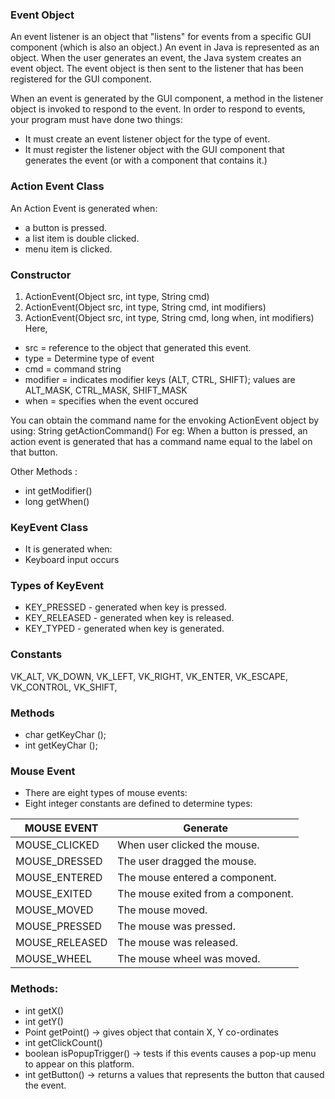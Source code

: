### Event Object
An event listener is an object that "listens" for events from a specific GUI component (which is also an object.) An event in Java is represented as an object. When the user generates an event, the Java system creates an event object. The event object is then sent to the listener that has been registered for the GUI component.

When an event is generated by the GUI component, a method in the listener object is invoked to respond to the event. In order to respond to events, your program must have done two things:
- It must create an event listener object for the type of event.
- It must register the listener object with the GUI component that generates the event (or with a component that contains it.)

### Action Event Class
An Action Event is generated when:
- a button is pressed.
- a list item is double clicked.
- menu item is clicked.

### Constructor
1. ActionEvent(Object src, int type, String cmd)
1. ActionEvent(Object src, int type, String cmd, int modifiers)
1. ActionEvent(Object src, int type, String cmd, long when, int modifiers)
Here,
- src = reference to the object that generated this event.
- type = Determine type of event
- cmd = command string
- modifier = indicates modifier keys (ALT, CTRL, SHIFT); values are ALT_MASK, CTRL_MASK, SHIFT_MASK
- when = specifies when the event occured

You can obtain the command name for the envoking ActionEvent object by using: String getActionCommand()
For eg:
When a button is pressed, an action event is generated that has a command name equal to the label on that button.

 Other Methods :
- int getModifier()
- long getWhen()

### KeyEvent Class
- It is generated when:
- Keyboard input occurs

### Types of KeyEvent
- KEY_PRESSED - generated when key is pressed.
- KEY_RELEASED - generated when key is released.
- KEY_TYPED - generated when key is generated.

### Constants
VK_ALT, VK_DOWN, VK_LEFT, VK_RIGHT, VK_ENTER, VK_ESCAPE, VK_CONTROL, VK_SHIFT,

### Methods
- char getKeyChar ();
- int getKeyChar ();

### Mouse Event
- There are eight types of mouse events:
- Eight integer constants are defined to determine types:

MOUSE EVENT | Generate
---------- | ----------
MOUSE_CLICKED |	When user clicked the mouse.
MOUSE_DRESSED |	The user dragged the mouse.
MOUSE_ENTERED |	The mouse entered a component.
MOUSE_EXITED | The mouse exited from a component.
MOUSE_MOVED |	The mouse moved.
MOUSE_PRESSED |	The mouse was pressed.
MOUSE_RELEASED | The mouse was released.
MOUSE_WHEEL |	The mouse wheel was moved.

### Methods:
- int getX()
- int getY()
- Point getPoint() -> gives object that contain X, Y co-ordinates
- int getClickCount()
- boolean isPopupTrigger() -> tests if this events causes a pop-up menu to appear on this platform.
- int getButton() -> returns a values that represents the button that caused the event.

